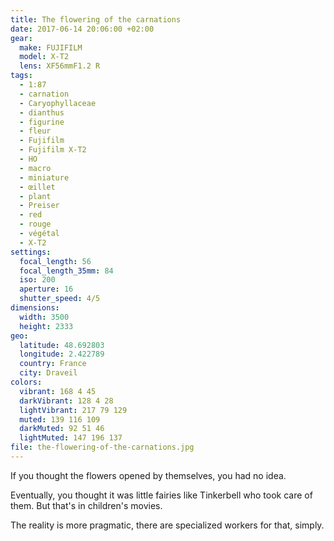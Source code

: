 ```yaml
---
title: The flowering of the carnations
date: 2017-06-14 20:06:00 +02:00
gear:
  make: FUJIFILM
  model: X-T2
  lens: XF56mmF1.2 R
tags:
  - 1:87
  - carnation
  - Caryophyllaceae
  - dianthus
  - figurine
  - fleur
  - Fujifilm
  - Fujifilm X-T2
  - HO
  - macro
  - miniature
  - œillet
  - plant
  - Preiser
  - red
  - rouge
  - végétal
  - X-T2
settings:
  focal_length: 56
  focal_length_35mm: 84
  iso: 200
  aperture: 16
  shutter_speed: 4/5
dimensions:
  width: 3500
  height: 2333
geo:
  latitude: 48.692803
  longitude: 2.422789
  country: France
  city: Draveil
colors:
  vibrant: 168 4 45
  darkVibrant: 128 4 28
  lightVibrant: 217 79 129
  muted: 139 116 109
  darkMuted: 92 51 46
  lightMuted: 147 196 137
file: the-flowering-of-the-carnations.jpg
---
```


If you thought the flowers opened by themselves, you had no idea.

Eventually, you thought it was little fairies like Tinkerbell who took care of them. But that's in children's movies.

The reality is more pragmatic, there are specialized workers for that, simply.
